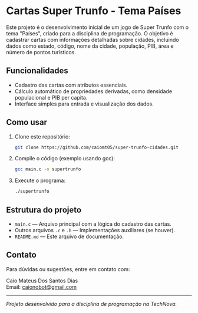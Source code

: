 # Cartas Super Trunfo - Tema Países

Este projeto é o desenvolvimento inicial de um jogo de Super Trunfo com o tema "Países", criado para a disciplina de programação. O objetivo é cadastrar cartas com informações detalhadas sobre cidades, incluindo dados como estado, código, nome da cidade, população, PIB, área e número de pontos turísticos.

## Funcionalidades

- Cadastro das cartas com atributos essenciais.
- Cálculo automático de propriedades derivadas, como densidade populacional e PIB per capita.
- Interface simples para entrada e visualização dos dados.

## Como usar

1. Clone este repositório:
   ```bash
   git clone https://github.com/caiomt05/super-trunfo-cidades.git
   ```

2. Compile o código (exemplo usando gcc):
   ```bash
   gcc main.c -o supertrunfo
   ```

3. Execute o programa:
   ```bash
   ./supertrunfo
   ```

## Estrutura do projeto

- `main.c` — Arquivo principal com a lógica do cadastro das cartas.
- Outros arquivos `.c` e `.h` — Implementações auxiliares (se houver).
- `README.md` — Este arquivo de documentação.

## Contato

Para dúvidas ou sugestões, entre em contato com:

Caio Mateus Dos Santos Dias  
Email: caionobot@gmail.com

---

*Projeto desenvolvido para a disciplina de programação na TechNova.*
